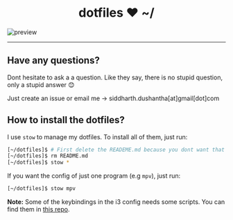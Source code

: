 
<h1 align="center">dotfiles ♥ ~/</h1>

![preview](https://user-images.githubusercontent.com/27065646/77437310-cb5c0d00-6de4-11ea-8c87-31c45dee9232.png)

---

## Have any questions?
Dont hesitate to ask a a question. Like they say, there is no stupid question, only a stupid answer 😊

Just create an issue or email me → siddharth.dushantha[at]gmail[dot]com

## How to install the dotfiles?
I use ```stow``` to manage my dotfiles.
To install all of them, just run:
```bash
[~/dotfiles]$ # First delete the READEME.md because you dont want that :P
[~/dotfiles]$ rm README.md
[~/dotfiles]$ stow *
```

If you want the config of just one program (e.g ```mpv```), just run:
```bash
[~/dotfiles]$ stow mpv
```
**Note:** Some of the keybindings in the i3 config needs some scripts. You can find them in [this repo](https://github.com/sdushantha/bin).
